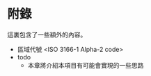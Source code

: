 # 附錄

這裏包含了一些額外的內容。

<!-- Appendix -->

- 區域代號 \<ISO 3166-1 Alpha-2 code\>
- todo
  - 本章將介紹本項目有可能會實現的一些思路

